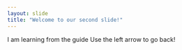 ```yaml
---
layout: slide
title: "Welcome to our second slide!"
---
```

I am learning from the guide
Use the left arrow to go back!
